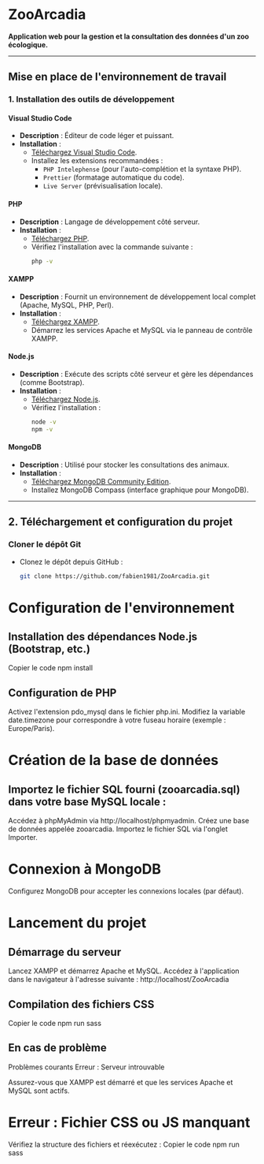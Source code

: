 # ZooArcadia

**Application web pour la gestion et la consultation des données d'un zoo écologique.**

---

## Mise en place de l'environnement de travail

### 1. Installation des outils de développement

#### Visual Studio Code
- **Description** : Éditeur de code léger et puissant.
- **Installation** :
  - [Téléchargez Visual Studio Code](https://code.visualstudio.com/).
  - Installez les extensions recommandées :
    - `PHP Intelephense` (pour l'auto-complétion et la syntaxe PHP).
    - `Prettier` (formatage automatique du code).
    - `Live Server` (prévisualisation locale).

#### PHP
- **Description** : Langage de développement côté serveur.
- **Installation** :
  - [Téléchargez PHP](https://www.php.net/downloads).
  - Vérifiez l'installation avec la commande suivante :
    ```bash
    php -v
    ```

#### XAMPP
- **Description** : Fournit un environnement de développement local complet (Apache, MySQL, PHP, Perl).
- **Installation** :
  - [Téléchargez XAMPP](https://www.apachefriends.org/index.html).
  - Démarrez les services Apache et MySQL via le panneau de contrôle XAMPP.

#### Node.js
- **Description** : Exécute des scripts côté serveur et gère les dépendances (comme Bootstrap).
- **Installation** :
  - [Téléchargez Node.js](https://nodejs.org/).
  - Vérifiez l'installation :
    ```bash
    node -v
    npm -v
    ```

#### MongoDB
- **Description** : Utilisé pour stocker les consultations des animaux.
- **Installation** :
  - [Téléchargez MongoDB Community Edition](https://www.mongodb.com/try/download/community).
  - Installez MongoDB Compass (interface graphique pour MongoDB).

---

## 2. Téléchargement et configuration du projet

### Cloner le dépôt Git
- Clonez le dépôt depuis GitHub :
  ```bash
  git clone https://github.com/fabien1981/ZooArcadia.git


# Configuration de l'environnement

## Installation des dépendances Node.js (Bootstrap, etc.)

Copier le code
npm install

## Configuration de PHP
Activez l'extension pdo_mysql dans le fichier php.ini.
Modifiez la variable date.timezone pour correspondre à votre fuseau horaire (exemple : Europe/Paris).


# Création de la base de données

## Importez le fichier SQL fourni (zooarcadia.sql) dans votre base MySQL locale :
Accédez à phpMyAdmin via http://localhost/phpmyadmin.
Créez une base de données appelée zooarcadia.
Importez le fichier SQL via l'onglet Importer.

# Connexion à MongoDB
Configurez MongoDB pour accepter les connexions locales (par défaut).

# Lancement du projet
## Démarrage du serveur
Lancez XAMPP et démarrez Apache et MySQL.
Accédez à l'application dans le navigateur à l'adresse suivante :
http://localhost/ZooArcadia

## Compilation des fichiers CSS 

Copier le code
npm run sass


## En cas de problème
Problèmes courants
Erreur : Serveur introuvable

Assurez-vous que XAMPP est démarré et que les services Apache et MySQL sont actifs.
# Erreur : Fichier CSS ou JS manquant

Vérifiez la structure des fichiers et réexécutez :
Copier le code
npm run sass
